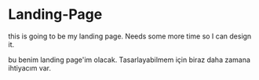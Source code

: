 # Landing-Page
this is going to be my landing page. Needs some more time so I can design it.

bu benim landing page'im olacak. Tasarlayabilmem için biraz daha zamana ihtiyacım var.

